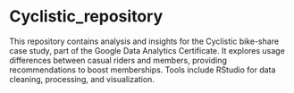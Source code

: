 # Cyclistic_repository
 This repository contains analysis and insights for the Cyclistic bike-share case study, part of the Google Data Analytics Certificate. It explores usage differences between casual riders and members, providing recommendations to boost memberships. Tools include RStudio for data cleaning, processing, and visualization.
